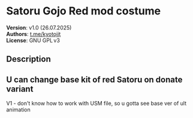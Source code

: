 # Satoru Gojo Red mod costume

**Version**: v1.0 (26.07.2025)  
**Authors**: [t.me/kyotojjt](https://t.me/kyotojjt)  
**License**: GNU GPL v3

## Description

U can change base kit of red Satoru on donate variant
---
V1 - don't know how to work with USM file, so u gotta see base ver of ult animation
